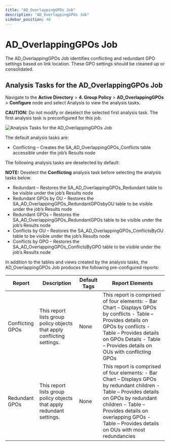 ```yaml
---
title: "AD_OverlappingGPOs Job"
description: "AD_OverlappingGPOs Job"
sidebar_position: 40
---
```


# AD_OverlappingGPOs Job

The AD_OverlappingGPOs Job identifies conflicting and redundant GPO settings based on link location.
These GPO settings should be cleaned up or consolidated.

## Analysis Tasks for the AD_OverlappingGPOs Job

Navigate to the **Active Directory** > **4. Group Policy** > **AD_OverlappingGPOs** > **Configure**
node and select Analysis to view the analysis tasks.

**CAUTION:** Do not modify or deselect the selected first analysis task. The first analysis task is
preconfigured for this job.

![Analysis Tasks for the AD_OverlappingGPOs Job](/img/product_docs/accessanalyzer/12.0/solutions/activedirectory/grouppolicy/overlappinggposanalysis.webp)

The default analysis tasks are:

- Conflicting – Creates the SA_AD_OverlappingGPOs_Conflicts table accessible under the job’s Results
  node

The following analysis tasks are deselected by default:

**NOTE:** Deselect the **Conflicting** analysis task before selecting the analysis tasks below.

- Redundant – Restores the SA_AD_OverlappingGPOs_Redundant table to be visible under the job’s
  Results node
- Redundant GPOs by OU – Restores the SA_AD_OverlappingGPOs_RedundantGPOsbyOU table to be visible
  under the job’s Results node
- Redundant GPOs – Restores the SA_AD_OverlappingGPOs_RedundantGPOs table to be visible under the
  job’s Results node
- Conflicts by OU – Restores the SA_AD_OverlappingGPOs_ConflictsByOU table to be visible under the
  job’s Results node
- Conflicts by GPO – Restores the SA_AD_OverlappingGPOs_ConflictsByGPO table to be visible under the
  job’s Results node

In addition to the tables and views created by the analysis tasks, the AD_OverlappingGPOs Job
produces the following pre-configured reports:

| Report           | Description                                                             | Default Tags | Report Elements                                                                                                                                                                                                                                               |
| ---------------- | ----------------------------------------------------------------------- | ------------ | ------------------------------------------------------------------------------------------------------------------------------------------------------------------------------------------------------------------------------------------------------------- |
| Conflicting GPOs | This report lists group policy objects that apply conflicting settings. | None         | This report is comprised of four elements: - Bar Chart – Displays GPOs by conflicts - Table – Provides details on GPOs by conflicts - Table – Provides details on GPOs Details - Table – Provides details on OUs with conflicting GPOs                        |
| Redundant GPOs   | This report lists group policy objects that apply redundant settings.   | None         | This report is comprised of four elements: - Bar Chart – Displays GPOs by redundant children - Table – Provides details on GPOs by redundant children - Table – Provides details on overlapping GPOs - Table – Provides details on OUs with most redundancies |
